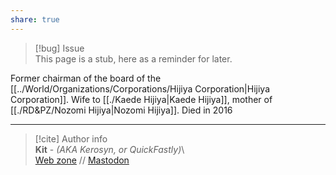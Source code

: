 ```yaml
---  
share: true  
---  
```

> [!bug] Issue  
> This page is a stub, here as a reminder for later.  
  
Former chairman of the board of the [[../World/Organizations/Corporations/Hijiya Corporation|Hijiya Corporation]]. Wife to [[./Kaede Hijiya|Kaede Hijiya]], mother of [[./RD&PZ/Nozomi Hijiya|Nozomi Hijiya]]. Died in 2016  
  
-----  
> [!cite] Author info  
> **Kit** - *(AKA Kerosyn, or QuickFastly)*\  
> [Web zone](https://kitabe.link) // [Mastodon](https://social.tripulse.net/@kit)